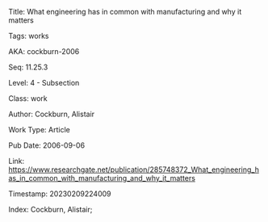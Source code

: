 Title:  What engineering has in common with manufacturing and why it matters

Tags:   works

AKA:    cockburn-2006

Seq:    11.25.3

Level:  4 - Subsection

Class:  work

Author: Cockburn, Alistair

Work Type: Article

Pub Date: 2006-09-06

Link:   https://www.researchgate.net/publication/285748372_What_engineering_has_in_common_with_manufacturing_and_why_it_matters

Timestamp: 20230209224009

Index:  Cockburn, Alistair; 
